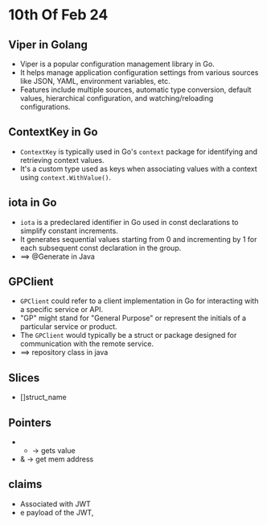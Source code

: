 # 10th Of Feb 24

## Viper in Golang
- Viper is a popular configuration management library in Go.
- It helps manage application configuration settings from various sources like JSON, YAML, environment variables, etc.
- Features include multiple sources, automatic type conversion, default values, hierarchical configuration, and watching/reloading configurations.

## ContextKey in Go
- `ContextKey` is typically used in Go's `context` package for identifying and retrieving context values.
- It's a custom type used as keys when associating values with a context using `context.WithValue()`.

## iota in Go
- `iota` is a predeclared identifier in Go used in const declarations to simplify constant increments.
- It generates sequential values starting from 0 and incrementing by 1 for each subsequent const declaration in the group.
- ==> @Generate in Java

## GPClient
- `GPClient` could refer to a client implementation in Go for interacting with a specific service or API.
- "GP" might stand for "General Purpose" or represent the initials of a particular service or product.
- The `GPClient` would typically be a struct or package designed for communication with the remote service. 
- ==> repository class in java

## Slices
- []struct_name

## Pointers
- * -> gets value
- & -> get mem address

## claims
- Associated with JWT
- e payload of the JWT,
